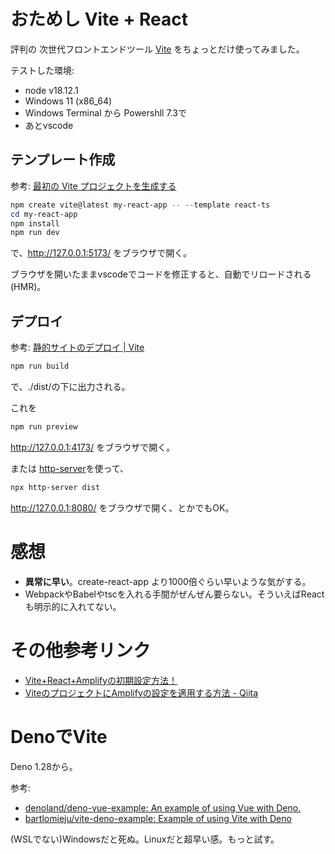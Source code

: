 # おためし Vite + React

評判の 次世代フロントエンドツール [Vite](https://ja.vitejs.dev/) をちょっとだけ使ってみました。

テストした環境:
- node v18.12.1
- Windows 11 (x86_64)
- Windows Terminal から Powershll 7.3で
- あとvscode

## テンプレート作成

参考: [最初の Vite プロジェクトを生成する](https://ja.vitejs.dev/guide/#%E6%9C%80%E5%88%9D%E3%81%AE-vite-%E3%83%97%E3%83%AD%E3%82%B8%E3%82%A7%E3%82%AF%E3%83%88%E3%82%92%E7%94%9F%E6%88%90%E3%81%99%E3%82%8B)

```powershell
npm create vite@latest my-react-app -- --template react-ts
cd my-react-app
npm install
npm run dev
```
で、http://127.0.0.1:5173/ をブラウザで開く。

ブラウザを開いたままvscodeでコードを修正すると、自動でリロードされる(HMR)。

## デプロイ

参考: [静的サイトのデプロイ | Vite](https://ja.vitejs.dev/guide/static-deploy.html)

```powershell
npm run build
```
で、./dist/の下に出力される。

これを
```powershell
npm run preview
```
http://127.0.0.1:4173/ をブラウザで開く。

または [http-server](https://www.npmjs.com/package/http-server)を使って、
```powershell
npx http-server dist
```
http://127.0.0.1:8080/ をブラウザで開く、とかでもOK。


# 感想

- **異常に早い**。create-react-app より1000倍ぐらい早いような気がする。
- WebpackやBabelやtscを入れる手間がぜんぜん要らない。そういえばReactも明示的に入れてない。


# その他参考リンク

- [Vite+React+Amplifyの初期設定方法！](https://zenn.dev/akira_abe/articles/20221012-vite-react-amplify)
- [ViteのプロジェクトにAmplifyの設定を適用する方法 - Qiita](https://qiita.com/maejima_f/items/0188adbcc8f2af564153)


# DenoでVite

Deno 1.28から。

参考:
- [denoland/deno-vue-example: An example of using Vue with Deno.](https://github.com/denoland/deno-vue-example)
- [bartlomieju/vite-deno-example: Example of using Vite with Deno](https://github.com/bartlomieju/vite-deno-example)

(WSLでない)Windowsだと死ぬ。Linuxだと超早い感。もっと試す。
